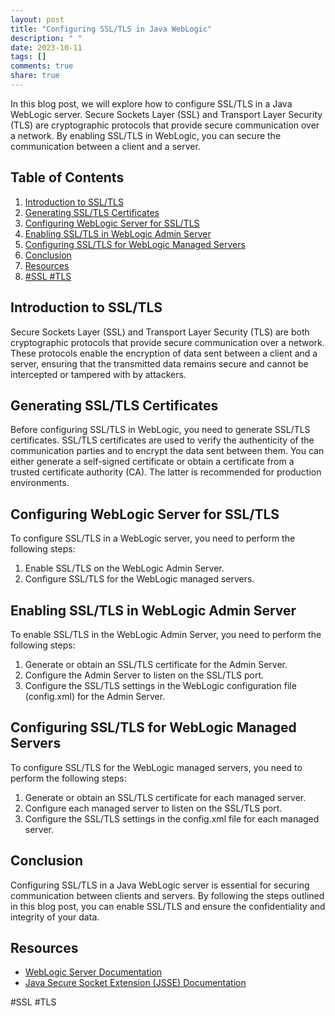 ```yaml
---
layout: post
title: "Configuring SSL/TLS in Java WebLogic"
description: " "
date: 2023-10-11
tags: []
comments: true
share: true
---
```


In this blog post, we will explore how to configure SSL/TLS in a Java WebLogic server. Secure Sockets Layer (SSL) and Transport Layer Security (TLS) are cryptographic protocols that provide secure communication over a network. By enabling SSL/TLS in WebLogic, you can secure the communication between a client and a server.

## Table of Contents

1. [Introduction to SSL/TLS](#introduction-to-ssl-tls)
2. [Generating SSL/TLS Certificates](#generating-ssl-tls-certificates)
3. [Configuring WebLogic Server for SSL/TLS](#configuring-weblogic-server-for-ssl-tls)
4. [Enabling SSL/TLS in WebLogic Admin Server](#enabling-ssl-tls-in-weblogic-admin-server)
5. [Configuring SSL/TLS for WebLogic Managed Servers](#configuring-ssl-tls-for-weblogic-managed-servers)
6. [Conclusion](#conclusion)
7. [Resources](#resources)
8. [#SSL #TLS](#ssl-tls)

## Introduction to SSL/TLS

Secure Sockets Layer (SSL) and Transport Layer Security (TLS) are both cryptographic protocols that provide secure communication over a network. These protocols enable the encryption of data sent between a client and a server, ensuring that the transmitted data remains secure and cannot be intercepted or tampered with by attackers.

## Generating SSL/TLS Certificates

Before configuring SSL/TLS in WebLogic, you need to generate SSL/TLS certificates. SSL/TLS certificates are used to verify the authenticity of the communication parties and to encrypt the data sent between them. You can either generate a self-signed certificate or obtain a certificate from a trusted certificate authority (CA). The latter is recommended for production environments.

## Configuring WebLogic Server for SSL/TLS

To configure SSL/TLS in a WebLogic server, you need to perform the following steps:

1. Enable SSL/TLS on the WebLogic Admin Server.
2. Configure SSL/TLS for the WebLogic managed servers.

## Enabling SSL/TLS in WebLogic Admin Server

To enable SSL/TLS in the WebLogic Admin Server, you need to perform the following steps:

1. Generate or obtain an SSL/TLS certificate for the Admin Server.
2. Configure the Admin Server to listen on the SSL/TLS port.
3. Configure the SSL/TLS settings in the WebLogic configuration file (config.xml) for the Admin Server.

## Configuring SSL/TLS for WebLogic Managed Servers

To configure SSL/TLS for the WebLogic managed servers, you need to perform the following steps:

1. Generate or obtain an SSL/TLS certificate for each managed server.
2. Configure each managed server to listen on the SSL/TLS port.
3. Configure the SSL/TLS settings in the config.xml file for each managed server.

## Conclusion

Configuring SSL/TLS in a Java WebLogic server is essential for securing communication between clients and servers. By following the steps outlined in this blog post, you can enable SSL/TLS and ensure the confidentiality and integrity of your data.

## Resources

- [WebLogic Server Documentation](https://docs.oracle.com/en/middleware/standalone/weblogic-server/)
- [Java Secure Socket Extension (JSSE) Documentation](https://docs.oracle.com/en/java/javase/11/security/java-secure-socket-extension-jsse-reference-guide.html)

#SSL #TLS